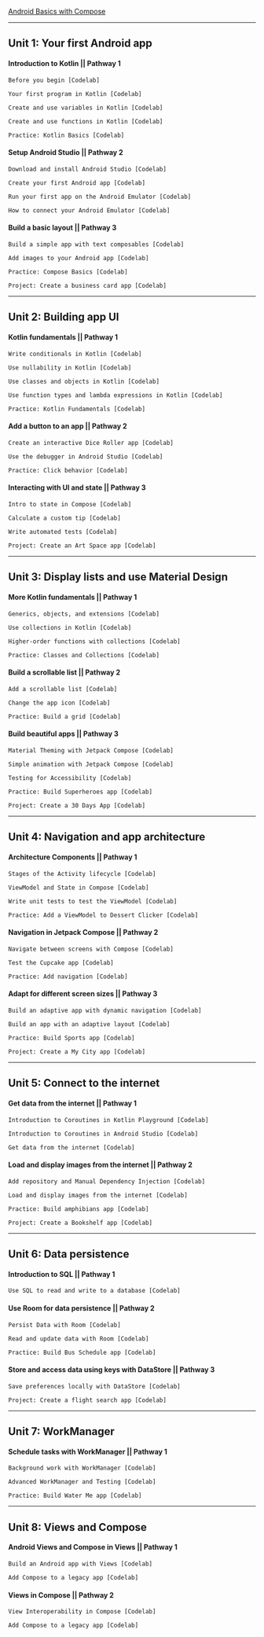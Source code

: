 [Android Basics with Compose](https://developer.android.com/courses/android-basics-compose/course)

---   ---   ---   ---   ---   ---   ---   ---   ---   ---

## Unit 1: Your first Android app

#### Introduction to Kotlin || Pathway 1
```
Before you begin [Codelab]
	
Your first program in Kotlin [Codelab]
	
Create and use variables in Kotlin [Codelab]
	
Create and use functions in Kotlin [Codelab]

Practice: Kotlin Basics [Codelab]
```

#### Setup Android Studio || Pathway 2
```
Download and install Android Studio [Codelab]

Create your first Android app [Codelab]
	
Run your first app on the Android Emulator [Codelab]
	
How to connect your Android Emulator [Codelab]
```

#### Build a basic layout || Pathway 3
```
Build a simple app with text composables [Codelab]
	
Add images to your Android app [Codelab]
	
Practice: Compose Basics [Codelab]
	
Project: Create a business card app [Codelab]
```

---   ---   ---   ---   ---   ---   ---   ---   ---   ---

## Unit 2: Building app UI

#### Kotlin fundamentals || Pathway 1 
```
Write conditionals in Kotlin [Codelab]

Use nullability in Kotlin [Codelab]
	
Use classes and objects in Kotlin [Codelab]
	
Use function types and lambda expressions in Kotlin [Codelab]
	
Practice: Kotlin Fundamentals [Codelab]
```

#### Add a button to an app || Pathway 2
```
Create an interactive Dice Roller app [Codelab]

Use the debugger in Android Studio [Codelab]

Practice: Click behavior [Codelab]
```

#### Interacting with UI and state || Pathway 3
```
Intro to state in Compose [Codelab]

Calculate a custom tip [Codelab]

Write automated tests [Codelab]

Project: Create an Art Space app [Codelab]
```

---   ---   ---   ---   ---   ---   ---   ---   ---   ---

## Unit 3: Display lists and use Material Design

#### More Kotlin fundamentals || Pathway 1 
```
Generics, objects, and extensions [Codelab]

Use collections in Kotlin [Codelab]

Higher-order functions with collections [Codelab]

Practice: Classes and Collections [Codelab]
```

#### Build a scrollable list || Pathway 2
```
Add a scrollable list [Codelab]

Change the app icon [Codelab]

Practice: Build a grid [Codelab]
```

#### Build beautiful apps || Pathway 3
```
Material Theming with Jetpack Compose [Codelab]

Simple animation with Jetpack Compose [Codelab]

Testing for Accessibility [Codelab]

Practice: Build Superheroes app [Codelab]

Project: Create a 30 Days App [Codelab]
```

---   ---   ---   ---   ---   ---   ---   ---   ---   ---

## Unit 4: Navigation and app architecture


#### Architecture Components  || Pathway 1

```
Stages of the Activity lifecycle [Codelab]

ViewModel and State in Compose [Codelab]

Write unit tests to test the ViewModel [Codelab]

Practice: Add a ViewModel to Dessert Clicker [Codelab]
```

#### Navigation in Jetpack Compose  || Pathway 2
```
Navigate between screens with Compose [Codelab]

Test the Cupcake app [Codelab]

Practice: Add navigation [Codelab]
```

#### Adapt for different screen sizes || Pathway 3
```
Build an adaptive app with dynamic navigation [Codelab]

Build an app with an adaptive layout [Codelab]

Practice: Build Sports app [Codelab]

Project: Create a My City app [Codelab]
```

---   ---   ---   ---   ---   ---   ---   ---   ---   ---

## Unit 5: Connect to the internet

#### Get data from the internet || Pathway 1
```
Introduction to Coroutines in Kotlin Playground [Codelab]

Introduction to Coroutines in Android Studio [Codelab]

Get data from the internet [Codelab]
```

#### Load and display images from the internet || Pathway 2
```
Add repository and Manual Dependency Injection [Codelab]

Load and display images from the internet [Codelab]

Practice: Build amphibians app [Codelab]

Project: Create a Bookshelf app [Codelab]
```

---   ---   ---   ---   ---   ---   ---   ---   ---   ---

## Unit 6: Data persistence

#### Introduction to SQL || Pathway 1
```
Use SQL to read and write to a database [Codelab]
```

#### Use Room for data persistence || Pathway 2
```
Persist Data with Room [Codelab]

Read and update data with Room [Codelab]

Practice: Build Bus Schedule app [Codelab]
```

#### Store and access data using keys with DataStore || Pathway 3
```
Save preferences locally with DataStore [Codelab]

Project: Create a flight search app [Codelab]
```

---   ---   ---   ---   ---   ---   ---   ---   ---   ---

## Unit 7: WorkManager

#### Schedule tasks with WorkManager || Pathway 1
```
Background work with WorkManager [Codelab]

Advanced WorkManager and Testing [Codelab]

Practice: Build Water Me app [Codelab]
```

---   ---   ---   ---   ---   ---   ---   ---   ---   ---

## Unit 8: Views and Compose

#### Android Views and Compose in Views || Pathway 1
```  
Build an Android app with Views [Codelab]

Add Compose to a legacy app [Codelab]
```

#### Views in Compose || Pathway 2
```  
View Interoperability in Compose [Codelab]

Add Compose to a legacy app [Codelab]
```
